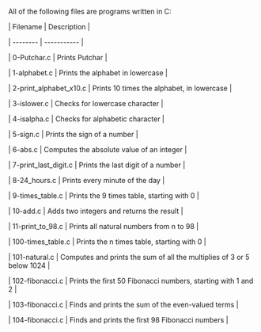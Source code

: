 All of the following files are programs written in C:
		
		
| Filename | Description |
		
| -------- | ----------- |
		
| 0-Putchar.c | Prints Putchar |
		
| 1-alphabet.c | Prints the alphabet in lowercase |
		
| 2-print_alphabet_x10.c | Prints 10 times the alphabet, in lowercase |
		
| 3-islower.c | Checks for lowercase character |
		
| 4-isalpha.c | Checks for alphabetic character |
		
| 5-sign.c | Prints the sign of a number |
		
| 6-abs.c | Computes the absolute value of an integer |
		
| 7-print_last_digit.c | Prints the last digit of a number |
		
| 8-24_hours.c | Prints every minute of the day |
		
| 9-times_table.c | Prints the 9 times table, starting with 0 |
		
| 10-add.c | Adds two integers and returns the result |
		
| 11-print_to_98.c | Prints all natural numbers from n to 98 |
		
| 100-times_table.c | Prints the n times table, starting with 0 |
		
| 101-natural.c | Computes and prints the sum of all the multiplies of 3 or 5 below 1024 |
		
| 102-fibonacci.c | Prints the first 50 Fibonacci numbers, starting with 1 and 2 |
		
| 103-fibonacci.c | Finds and prints the sum of the even-valued terms |
		
| 104-fibonacci.c | Finds and prints the first 98 Fibonacci numbers |

